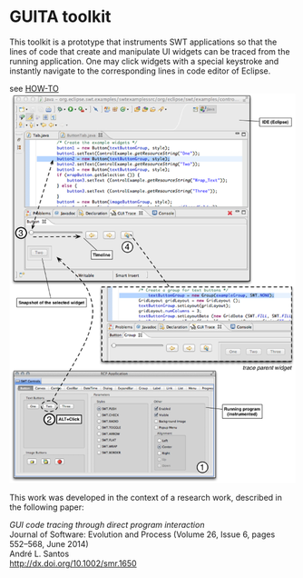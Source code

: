 # GUITA toolkit

This toolkit is a prototype that instruments SWT applications so that the lines of code that create 
and manipulate UI widgets can be traced from the running application. One may click widgets with a
special keystroke and instantly navigate to the corresponding lines in code editor of Eclipse.

see [HOW-TO](https://github.com/andre-santos-pt/guita/wiki/How-To)
![guita steps](https://raw.githubusercontent.com/andre-santos-pt/guita/master/guita-steps.png)

This work was developed in the context of a research work, described in the following paper:

*GUI code tracing through direct program interaction*<br>
Journal of Software: Evolution and Process (Volume 26, Issue 6, pages 552–568, June 2014)<br>
André L. Santos<br>
http://dx.doi.org/10.1002/smr.1650

